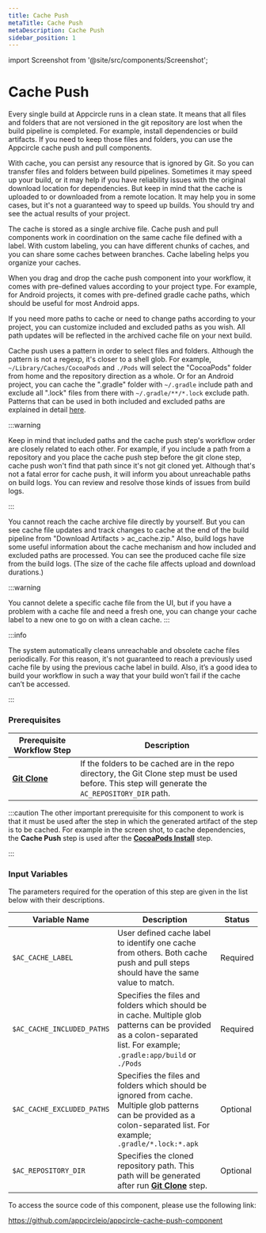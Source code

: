 ```yaml
---
title: Cache Push 
metaTitle: Cache Push
metaDescription: Cache Push
sidebar_position: 1
---
```


import Screenshot from '@site/src/components/Screenshot';

# Cache Push

Every single build at Appcircle runs in a clean state. It means that all files and folders that are not versioned in the git repository are lost when the build pipeline is completed. For example, install dependencies or build artifacts. If you need to keep those files and folders, you can use the Appcircle cache push and pull components.

With cache, you can persist any resource that is ignored by Git. So you can transfer files and folders between build pipelines. Sometimes it may speed up your build, or it may help if you have reliability issues with the original download location for dependencies. But keep in mind that the cache is uploaded to or downloaded from a remote location. It may help you in some cases, but it's not a guaranteed way to speed up builds. You should try and see the actual results of your project.

The cache is stored as a single archive file. Cache push and pull components work in coordination on the same cache file defined with a label. With custom labeling, you can have different chunks of caches, and you can share some caches between branches. Cache labeling helps you organize your caches.

When you drag and drop the cache push component into your workflow, it comes with pre-defined values according to your project type. For example, for Android projects, it comes with pre-defined gradle cache paths, which should be useful for most Android apps.

If you need more paths to cache or need to change paths according to your project, you can customize included and excluded paths as you wish. All path updates will be reflected in the archived cache file on your next build.

Cache push uses a pattern in order to select files and folders. Although the pattern is not a regexp, it's closer to a shell glob. For example, `~/Library/Caches/CocoaPods` and `./Pods` will select the "CocoaPods" folder from home and the repository direction as a whole. Or for an Android project, you can cache the ".gradle" folder with `~/.gradle` include path and exclude all ".lock" files from there with `~/.gradle/**/*.lock` exclude path. Patterns that can be used in both included and excluded paths are explained in detail [here](https://github.com/appcircleio/appcircle-cache-push-component#included--excluded-paths).

:::warning

Keep in mind that included paths and the cache push step's workflow order are closely related to each other. For example, if you include a path from a repository and you place the cache push step before the git clone step, cache push won't find that path since it's not git cloned yet. Although that's not a fatal error for cache push, it will inform you about unreachable paths on build logs. You can review and resolve those kinds of issues from build logs.

:::

You cannot reach the cache archive file directly by yourself. But you can see cache file updates and track changes to cache at the end of the build pipeline from "Download Artifacts > ac_cache.zip." Also, build logs have some useful information about the cache mechanism and how included and excluded paths are processed. You can see the produced cache file size from the build logs. (The size of the cache file affects upload and download durations.)

:::warning

You cannot delete a specific cache file from the UI, but if you have a problem with a cache file and need a fresh one, you can change your cache label to a new one to go on with a clean cache.
:::

:::info

The system automatically cleans unreachable and obsolete cache files periodically. For this reason, it's not guaranteed to reach a previously used cache file by using the previous cache label in build. Also, it’s a good idea to build your workflow in such a way that your build won’t fail if the cache can’t be accessed.

:::

### Prerequisites

| Prerequisite Workflow Step                      | Description                                     |
|-------------------------------------------------|-------------------------------------------------|
| [**Git Clone**](https://docs.appcircle.io/workflows/common-workflow-steps/git-clone) | If the folders to be cached are in the repo directory, the Git Clone step must be used before. This step will generate the `AC_REPOSITORY_DIR` path. |

:::caution
The other important prerequisite for this component to work is that it must be used after the step in which the generated artifact of the step is to be cached. For example in the screen shot, to cache dependencies, the **Cache Push** step is used after the [**CocoaPods Install**](https://docs.appcircle.io/workflows/ios-specific-workflow-steps/cocoapods-install) step.

<Screenshot url='https://cdn.appcircle.io/docs/assets/BE2911-pushOrder.png' />

:::


### Input Variables

The parameters required for the operation of this step are given in the list below with their descriptions.

<Screenshot url='https://cdn.appcircle.io/docs/assets/BE2911-pushInput.png' />

| Variable Name              | Description                                    | Status |
|----------------------------|------------------------------------------------|--------|
| `$AC_CACHE_LABEL`          | User defined cache label to identify one cache from others. Both cache push and pull steps should have the same value to match. | Required |
| `$AC_CACHE_INCLUDED_PATHS`       | Specifies the files and folders which should be in cache. Multiple glob patterns can be provided as a colon-separated list. For example; `.gradle:app/build` or `./Pods` | Required |
| `$AC_CACHE_EXCLUDED_PATHS`       | Specifies the files and folders which should be ignored from cache. Multiple glob patterns can be provided as a colon-separated list. For example; `.gradle/*.lock:*.apk` | Optional |
| `$AC_REPOSITORY_DIR`       | Specifies the cloned repository path. This path will be generated after run [**Git Clone**](https://docs.appcircle.io/workflows/common-workflow-steps/git-clone) step. | Optional |


To access the source code of this component, please use the following link:

https://github.com/appcircleio/appcircle-cache-push-component